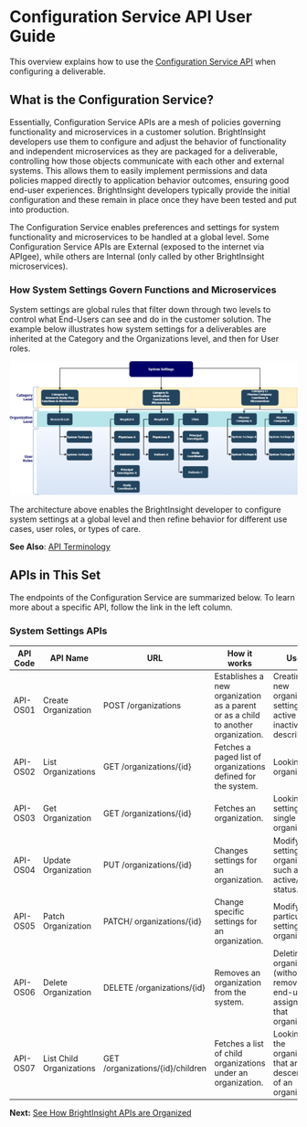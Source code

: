 # Configuration Service API User Guide

This overview explains how to use the [Configuration Service API](reference/ConfigurationServiceAPI.yml) when configuring a deliverable. 

## What is the Configuration Service?

Essentially, Configuration Service APIs are a mesh of policies governing functionality and microservices in a customer solution. BrightInsight developers use them to configure and adjust the behavior of functionality and independent microservices as they are packaged for a deliverable, controlling how those objects communicate with each other and external systems. This allows them to easily implement permissions and data policies mapped directly to application behavior outcomes, ensuring good end-user experiences. BrightInsight developers typically provide the initial configuration and these remain in place once they have been tested and put into production.

The Configuration Service enables preferences and settings for system functionality and microservices to be handled at a global level. Some Configuration Service APIs are External (exposed to the internet via APIgee), while others are Internal (only called by other BrightInsight microservices).

### How System Settings Govern Functions and Microservices
System settings are global rules that filter down through two levels to control what End-Users can see and do in the customer solution. The example below illustrates how system settings for a deliverables are inherited at the Category and the Organizations level, and then for User roles.

![Functional Heirarchy Diagram](../assets/images/ConfigurationSvcHierarchy.png)

The architecture above enables the BrightInsight developer to configure system settings at a global level and then refine behavior for different use cases, user roles, or types of care.

**See Also**: [API Terminology](../docs/API-Terminology.md)

## APIs in This Set
The endpoints of the Configuration Service are summarized below. To learn more about a specific API, follow the link in the left column.

### System Settings APIs

API Code	| API Name	| URL   	|How it works	| Use for
----------|-----------|---------|-------------|---------
API-OS01	| Create Organization	| POST /organizations	| Establishes a new organization as a parent or as a child to another organization.	| Creating a new organization, setting it as active or inactive, and describing it.
API-OS02	| List Organizations	| GET /organizations/{id}	| Fetches a paged list of organizations defined for the system.	| Looking up all organizations. 
API-OS03 | Get Organization	| GET /organizations/{id}	| Fetches an organization. | Looking up settings for a single organization.
API-OS04	| Update Organization	| PUT /organizations/{id}	| Changes settings for an organization.	| Modifying settings for an organization, such as active/inactive status.
API-OS05	| Patch Organization	| PATCH/ organizations/{id}	| Change specific settings for an organization.	| Modifying particular settings for an organization.
API-OS06	| Delete Organization	| DELETE /organizations/{id}	| Removes an organization from the system.	| Deleting an organization (without removing end-users assigned to that organization).
API-OS07	| List Child Organizations	| GET /organizations/{id}/children	| Fetches a list of child organizations under an organization.	| Looking up the organizations that are descendants of an organization.

**Next:** [See How BrightInsight APIs are Organized](../docs/HowBrightInsightAPIsareOrganized.md)